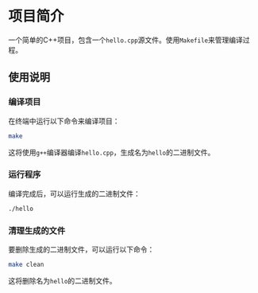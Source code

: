 # 项目简介

一个简单的C++项目，包含一个`hello.cpp`源文件。使用`Makefile`来管理编译过程。

## 使用说明

### 编译项目

在终端中运行以下命令来编译项目：
```bash
make
```
这将使用`g++`编译器编译`hello.cpp`，生成名为`hello`的二进制文件。

### 运行程序

编译完成后，可以运行生成的二进制文件：

```bash
./hello
```

### 清理生成的文件

要删除生成的二进制文件，可以运行以下命令：

```bash
make clean
```
这将删除名为`hello`的二进制文件。